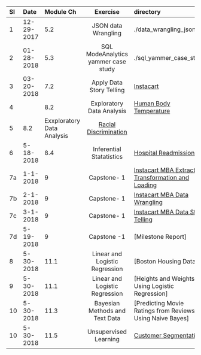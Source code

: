 
|Sl| Date|Module Ch|Exercise|directory| 
|:---|:---|:---|:---:|:---|
| 1|12-29-2017|5.2|JSON data Wrangling| ./data_wrangling_json|
| 2|01-28-2018|5.3|SQL  ModeAnalytics yammer case study | ./sql_yammer_case_study|
| 3|03-20-2018|7.2|Apply Data Story Telling | [Instacart](https://github.com/krajeshj/InstacartMBA/blob/master/code/py/InstacartMBA_DataStoryTelling.ipynb) | 
| 4||8.2|Exploratory Data Analysis | [Human Body Temperature](https://github.com/krajeshj/HumanBodyTemperature/blob/master/code/sliderule_dsi_inferential_statistics_exercise_1.ipynb)|
| 5|8.2 | Exxploratory Data Analysis|[Racial Discrimination ](https://github.com/krajeshj/EDA_racial_discrimination)|
| 6|5-18-2018|8.4| Inferential Statatistics| [Hospital Readmissions](https://github.com/krajeshj/hospital_readmit)| |)|
| 7a|1-1-2018|9 | Capstone- 1 |[Instacart MBA Extraction Transformation and Loading](https://github.com/krajeshj/InstacartMBA/blob/master/code/py/InstacartMBA_ETL.ipynb)|
| 7b|2-1-2018|9 | Capstone- 1 |[Instacart MBA Data Wrangling](https://github.com/krajeshj/InstacartMBA/blob/master/code/py/InstacartMBA_DataWrangling.ipynb)|
| 7c|3-1-2018|9 | Capstone- 1 |[Instacart MBA Data Story Telling ](https://github.com/krajeshj/InstacartMBA/blob/master/code/py/InstacartMBA_DataStoryTelling.ipynb)|
| 7d|5-19-2018|9| Capstone -1 | [Milestone Report]|
| 8|5-30-2018|11.1| Linear and Logistic Regression  | [Boston Housing Data]  |
| 9|5-30-2018|11.1| Linear and Logistic Regression  | [Heights and Weights Using Logistic Regression]|
|10|5-30-2018|11.3| Bayesian Methods and Text Data | [Predicting Movie Ratings from Reviews Using Naive Bayes]  ||
|10|5-30-2018|11.5| Unsupervised Learning | [Customer Segmentation](https://github.com/krajeshj/UnsupervisedClustering) | 
